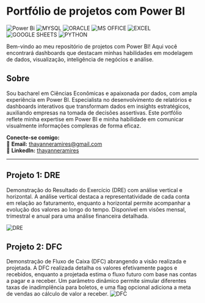 # Portfólio de projetos com Power BI
![Power Bi](https://img.shields.io/badge/power_bi-F2C811?style=for-the-badge&logo=powerbi&logoColor=black)
![MYSQL](https://img.shields.io/badge/MySQL-00000F?style=for-the-badge&logo=mysql&logoColor=white)
![ORACLE](https://img.shields.io/badge/Oracle-Database-brightgreen?style=for-the-badge&logo=oracle)
![MS OFFICE](https://img.shields.io/badge/Microsoft_Office-D83B01?style=for-the-badge&logo=microsoft-office&logoColor=white)
![EXCEL](https://img.shields.io/badge/Microsoft_Excel-217346?style=for-the-badge&logo=microsoft-excel&logoColor=white)
![GOOGLE SHEETS](https://img.shields.io/badge/Google%20Sheets-34A853?style=for-the-badge&logo=google-sheets&logoColor=white)
![PYTHON](https://img.shields.io/badge/python-3670A0?style=for-the-badge&logo=python&logoColor=ffdd54)


Bem-vindo ao meu repositório de projetos com Power BI! Aqui você encontrará dashboards que destacam minhas habilidades em modelagem de dados, visualização, inteligência de negócios e análise.

## Sobre
Sou bacharel em Ciências Econômicas e apaixonada por dados, com ampla experiência em Power BI. Especialista no desenvolvimento de relatórios e dashboards interativos que transformam dados em insights estratégicos, auxiliando empresas na tomada de decisões assertivas. Este portfólio reflete minha expertise em Power BI e minha habilidade em comunicar visualmente informações complexas de forma eficaz. 

**Conecte-se comigo:**  
📧 **Email:** [thayanneramires@gmail.com](mailto:thayanneramires@gmail.com)  
💼 **LinkedIn:** [thayanneramires](https://www.linkedin.com/in/thayanneramires/)

---
## Projeto 1: DRE
Demonstração do Resultado do Exercício (DRE) com análise vertical e horizontal. A análise vertical destaca a representatividade de cada conta em relação ao faturamento, enquanto a horizontal permite acompanhar a evolução dos valores ao longo do tempo. Disponível em visões mensal, trimestral e anual para uma análise financeira detalhada.

![DRE](https://github.com/user-attachments/assets/59ee1ee7-4739-49ba-9e6d-9401a44eb057)

## Projeto 2: DFC
Demonstração de Fluxo de Caixa (DFC) abrangendo a visão realizada e projetada. A DFC realizada detalha os valores efetivamente pagos e recebidos, enquanto a projetada estima o fluxo futuro com base nas contas a pagar e a receber. Um parâmetro dinâmico permite simular diferentes taxas de inadimplência para boletos, e uma flag opcional adiciona a meta de vendas ao cálculo de valor a receber.
![DFC](https://github.com/user-attachments/assets/720c5380-efd9-4c08-bff5-5478bbc90657)

